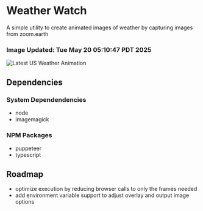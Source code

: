 # Weather Watch

A simple utility to create animated images of weather by capturing images from zoom.earth

### Image Updated: Tue May 20 05:10:47 PDT 2025

![Latest US Weather Animation](animations/2025-05-20.webp)

## Dependencies
### System Dependendencies
* node
* imagemagick
### NPM Packages
* puppeteer
* typescript

## Roadmap
* optimize execution by reducing browser calls to only the frames needed
* add environment variable support to adjust overlay and output image options

